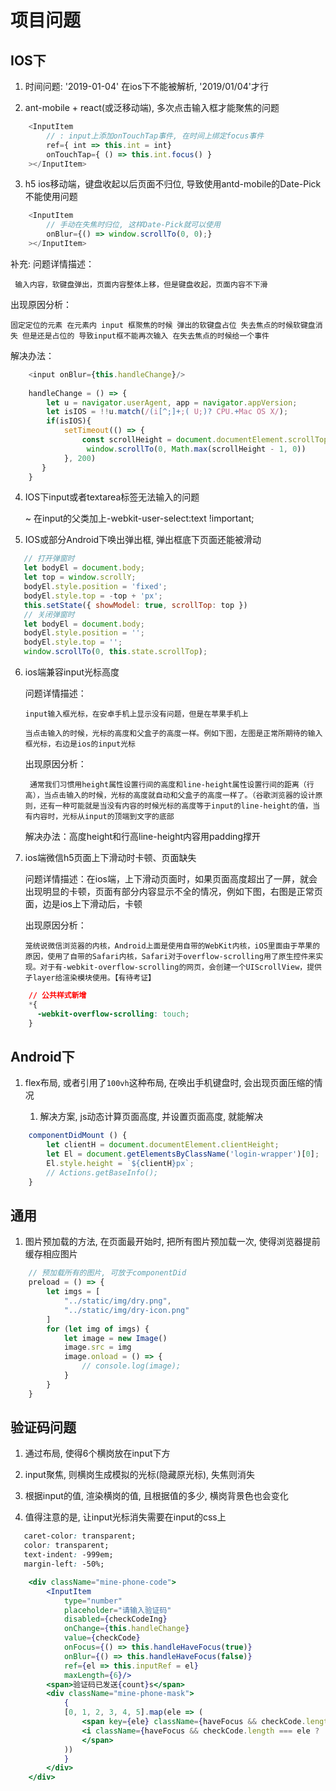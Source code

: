 # 项目问题

## IOS下

1. 时间问题:  '2019-01-04' 在ios下不能被解析, '2019/01/04'才行

2. ant-mobile + react(或泛移动端), 多次点击输入框才能聚焦的问题

```js
    <InputItem
        // : input上添加onTouchTap事件, 在时间上绑定focus事件
        ref={ int => this.int = int}
        onTouchTap={ () => this.int.focus() }
    ></InputItem>
```

3. h5 ios移动端，键盘收起以后页面不归位, 导致使用antd-mobile的Date-Pick不能使用问题

```js
    <InputItem
        // 手动在失焦时归位, 这样Date-Pick就可以使用
        onBlur={() => window.scrollTo(0, 0);}
    ></InputItem>
```
补充: 
问题详情描述：

     输入内容，软键盘弹出，页面内容整体上移，但是键盘收起，页面内容不下滑

出现原因分析：

    固定定位的元素 在元素内 input 框聚焦的时候 弹出的软键盘占位 失去焦点的时候软键盘消失 但是还是占位的 导致input框不能再次输入 在失去焦点的时候给一个事件

解决办法：

```js
    <input onBlur={this.handleChange}/>
    
    handleChange = () => {
        let u = navigator.userAgent, app = navigator.appVersion;
        let isIOS = !!u.match(/(i[^;]+;( U;)? CPU.+Mac OS X/);
        if(isIOS){
            setTimeout(() => {
                const scrollHeight = document.documentElement.scrollTop || document.body.scrollTop || 0
                 window.scrollTo(0, Math.max(scrollHeight - 1, 0))
            }, 200)
       }
    }
```

4. IOS下input或者textarea标签无法输入的问题

    ~ 在input的父类加上-webkit-user-select:text !important;

5. IOS或部分Android下唤出弹出框, 弹出框底下页面还能被滑动

 ```js
    // 打开弹窗时
    let bodyEl = document.body;
    let top = window.scrollY;
    bodyEl.style.position = 'fixed';
    bodyEl.style.top = -top + 'px';
    this.setState({ showModel: true, scrollTop: top })
    // 关闭弹窗时
    let bodyEl = document.body;
    bodyEl.style.position = '';
    bodyEl.style.top = '';
    window.scrollTo(0, this.state.scrollTop);
 ```
 
 6. ios端兼容input光标高度
 
    问题详情描述：
 
        input输入框光标，在安卓手机上显示没有问题，但是在苹果手机上

        当点击输入的时候，光标的高度和父盒子的高度一样。例如下图，左图是正常所期待的输入框光标，右边是ios的input光标
    
     出现原因分析：
 
         通常我们习惯用height属性设置行间的高度和line-height属性设置行间的距离（行高），当点击输入的时候，光标的高度就自动和父盒子的高度一样了。（谷歌浏览器的设计原则，还有一种可能就是当没有内容的时候光标的高度等于input的line-height的值，当有内容时，光标从input的顶端到文字的底部

    解决办法：高度height和行高line-height内容用padding撑开
    
 7. ios端微信h5页面上下滑动时卡顿、页面缺失
 
    问题详情描述：在ios端，上下滑动页面时，如果页面高度超出了一屏，就会出现明显的卡顿，页面有部分内容显示不全的情况，例如下图，右图是正常页面，边是ios上下滑动后，卡顿
    
    出现原因分析：

        笼统说微信浏览器的内核，Android上面是使用自带的WebKit内核，iOS里面由于苹果的原因，使用了自带的Safari内核，Safari对于overflow-scrolling用了原生控件来实现。对于有-webkit-overflow-scrolling的网页，会创建一个UIScrollView，提供子layer给渲染模块使用。【有待考证】
      
```css
    // 公共样式新增
    *{
      -webkit-overflow-scrolling: touch;
    }
```

## Android下

1. flex布局, 或者引用了`100vh`这种布局, 在唤出手机键盘时, 会出现页面压缩的情况

    1. 解决方案, js动态计算页面高度, 并设置页面高度, 就能解决

```js
    componentDidMount () {
        let clientH = document.documentElement.clientHeight;
        let El = document.getElementsByClassName('login-wrapper')[0];
        El.style.height = `${clientH}px`;
        // Actions.getBaseInfo();
    }
```

## 通用

1. 图片预加载的方法, 在页面最开始时, 把所有图片预加载一次, 使得浏览器提前缓存相应图片

```js
    // 预加载所有的图片, 可放于componentDid
    preload = () => {
        let imgs = [
            "../static/img/dry.png",
            "../static/img/dry-icon.png"
        ]
        for (let img of imgs) {
            let image = new Image()
            image.src = img
            image.onload = () => {
                // console.log(image);
            }
        }
    }
```

## 验证码问题

1. 通过布局, 使得6个横岗放在input下方

2. input聚焦, 则横岗生成模拟的光标(隐藏原光标), 失焦则消失

3. 根据input的值, 渲染横岗的值, 且根据值的多少, 横岗背景色也会变化

4. 值得注意的是, 让input光标消失需要在input的css上

```css
   caret-color: transparent;
   color: transparent;
   text-indent: -999em;
   margin-left: -50%;
```

```jsx
    <div className="mine-phone-code">
        <InputItem
            type="number"
            placeholder="请输入验证码"
            disabled={checkCodeIng}
            onChange={this.handleChange}
            value={checkCode}
            onFocus={() => this.handleHaveFocus(true)}
            onBlur={() => this.handleHaveFocus(false)}
            ref={el => this.inputRef = el}
            maxLength={6}/>
        <span>验证码已发送{count}s</span>
        <div className="mine-phone-mask">
            {
            [0, 1, 2, 3, 4, 5].map(ele => (
                <span key={ele} className={haveFocus && checkCode.length > ele ? 'active':''}>
                <i className={haveFocus && checkCode.length === ele ? 'active-code':''}>{checkCode[ele] || ''}</i>
                </span>
            ))
            }
        </div>
    </div>
```
